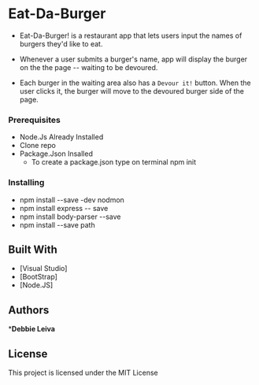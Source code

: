 # Eat-Da-Burger 

* Eat-Da-Burger! is a restaurant app that lets users input the names of burgers they'd like to eat.

* Whenever a user submits a burger's name, app will display the burger on the  the page -- waiting to be devoured.

* Each burger in the waiting area also has a `Devour it!` button. When the user clicks it, the burger will move to the devoured burger side of the page.


### Prerequisites
   * Node.Js Already Installed
   * Clone repo 
   * Package.Json Insalled
        * To create a package.json type on terminal npm init 

### Installing 
   * npm install --save -dev nodmon   
   * npm install express -- save
   * npm install body-parser --save
   * npm install --save path


## Built With

* [Visual Studio]
* [BootStrap]
* [Node.JS]

## Authors

***Debbie Leiva**

## License

This project is licensed under the MIT License 



   


